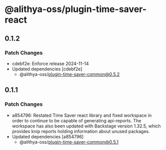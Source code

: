 # @alithya-oss/plugin-time-saver-react

## 0.1.2

### Patch Changes

- cdebf2e: Enforce release 2024-11-14
- Updated dependencies [cdebf2e]
  - @alithya-oss/plugin-time-saver-common@0.5.2

## 0.1.1

### Patch Changes

- a854796: Restated Time Saver react library and fixed workspace in order to continue to be capable of generating api-reports. The workspace has also been updated with Backstage version 1.32.5, which provides knip reports holding information about unused packages.
- Updated dependencies [a854796]
  - @alithya-oss/plugin-time-saver-common@0.5.1
